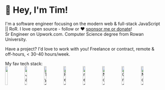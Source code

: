 # :wave: Hey, I'm Tim!

I'm a software engineer focusing on the modern web & full-stack JavaScript || RoR. I love open source - follow or :heart: [sponsor me or donate](https://github.com/tpope120)!\
Sr Engineer on Upwork.com. Computer Science degree from Rowan University.

Have a project? I'd love to work with you! Freelance or contract, remote & off-hours, < 30-40 hours/week.

My fav tech stack:\
<img width="12.5%" src="https://cdn.jsdelivr.net/gh/devicons/devicon/icons/ruby/ruby-plain-wordmark.svg" /><img width="12.5%" src="https://cdn.jsdelivr.net/gh/devicons/devicon/icons/react/react-original.svg" alt="JavaScript" title="JavaScript" /><img width="12.5%" src="https://cdn.jsdelivr.net/gh/devicons/devicon/icons/nodejs/nodejs-original-wordmark.svg" alt="TypeScript" title="TypeScript" /><img width="12.5%" src="https://cdn.jsdelivr.net/gh/devicons/devicon/icons/nextjs/nextjs-original.svg" alt="React" title="React" /><img width="12.5%" src="https://cdn.jsdelivr.net/gh/devicons/devicon/icons/javascript/javascript-original.svg" alt="react-query" title="react-query" /><img width="12.5%" src="https://cdn.jsdelivr.net/gh/devicons/devicon/icons/graphql/graphql-plain.svg" alt="Node" title="Node" /><img width="12.5%" src="https://cdn.jsdelivr.net/gh/devicons/devicon/icons/mongodb/mongodb-original.svg" alt="GraphQL" title="GraphQL" /><img width="12.5%" src="https://cdn.jsdelivr.net/gh/devicons/devicon/icons/typescript/typescript-original.svg" alt="MongoDB" title="MongoDB" />

